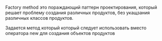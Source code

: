 Factory method это пораждающий паттерн проектирования, который решает проблему
создания различных продуктов, без укащзания различных классов продуктов.

Задается метод который который следует использовать вместо оператора new 
для создания объектов продуктов 
